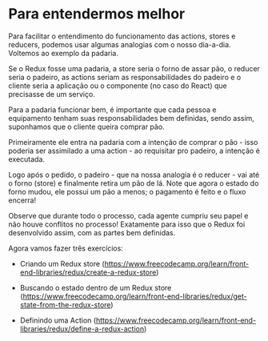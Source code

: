 # Para entendermos melhor
Para facilitar o entendimento do funcionamento das actions, stores e reducers, podemos usar algumas analogias com o nosso dia-a-dia. Voltemos ao exemplo da padaria.

Se o Redux fosse uma padaria, a store seria o forno de assar pão, o reducer seria o padeiro, as actions seriam as responsabilidades do padeiro e o cliente seria a aplicação ou o componente (no caso do React) que precisasse de um serviço.

Para a padaria funcionar bem, é importante que cada pessoa e equipamento tenham suas responsabilidades bem definidas, sendo assim, suponhamos que o cliente queira comprar pão.

Primeiramente ele entra na padaria com a intenção de comprar o pão - isso poderia ser assimilado a uma action - ao requisitar pro padeiro, a intenção é executada.

Logo após o pedido, o padeiro - que na nossa analogia é o reducer - vai até o forno (store) e finalmente retira um pão de lá. Note que agora o estado do forno mudou, ele possui um pão a menos; o pagamento é feito e o fluxo encerra!

Observe que durante todo o processo, cada agente cumpriu seu papel e não houve conflitos no processo! Exatamente para isso que o Redux foi desenvolvido assim, com as partes bem definidas.

Agora vamos fazer três exercícios:
- Criando um Redux store (https://www.freecodecamp.org/learn/front-end-libraries/redux/create-a-redux-store)

- Buscando o estado dentro de um Redux store (https://www.freecodecamp.org/learn/front-end-libraries/redux/get-state-from-the-redux-store)

- Definindo uma Action (https://www.freecodecamp.org/learn/front-end-libraries/redux/define-a-redux-action)
